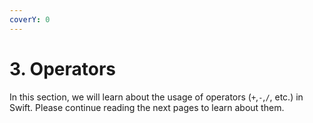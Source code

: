 ```yaml
---
coverY: 0
---
```


# 3. Operators

In this section, we will learn about the usage of operators (`+`,`-`,`/`, etc.) in Swift. Please continue reading the next pages to learn about them.
